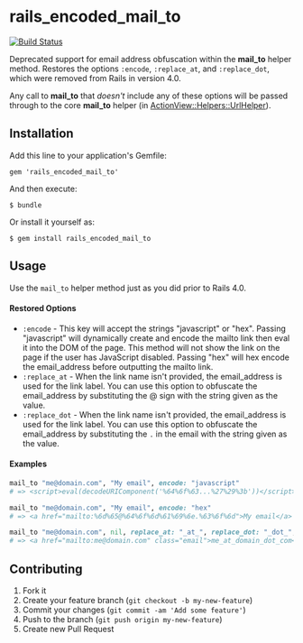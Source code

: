 # rails_encoded_mail_to 
[![Build Status](https://secure.travis-ci.org/reednj77/rails_encoded_mail_to.png)](http://travis-ci.org/reednj77/rails_encoded_mail_to)

Deprecated support for email address obfuscation within the **mail_to** helper method.  Restores the options `:encode`, `:replace_at`,  and `:replace_dot`, which were removed from Rails in version 4.0.  

Any call to **mail_to** that _doesn't_ include any of these options will be passed through to the core **mail_to** helper (in [ActionView::Helpers::UrlHelper](https://github.com/rails/rails/blob/master/actionpack/lib/action_view/helpers/url_helper.rb)).

## Installation

Add this line to your application's Gemfile:

    gem 'rails_encoded_mail_to'

And then execute:

    $ bundle

Or install it yourself as:

    $ gem install rails_encoded_mail_to

## Usage

Use the `mail_to` helper method just as you did prior to Rails 4.0.

#### Restored Options

 * `:encode` - This key will accept the strings "javascript" or "hex".
   Passing "javascript" will dynamically create and encode the mailto link then
   eval it into the DOM of the page. This method will not show the link on
   the page if the user has JavaScript disabled. Passing "hex" will hex
   encode the email_address before outputting the mailto link.
 * `:replace_at` - When the link name isn't provided, the
   email_address is used for the link label. You can use this option to
   obfuscate the email_address by substituting the @ sign with the string
   given as the value.
 * `:replace_dot` - When the link name isn't provided, the
   email_address is used for the link label. You can use this option to
   obfuscate the email_address by substituting the `.` in the email with the
   string given as the value.

#### Examples

```ruby
mail_to "me@domain.com", "My email", encode: "javascript"
# => <script>eval(decodeURIComponent('%64%6f%63...%27%29%3b'))</script>

mail_to "me@domain.com", "My email", encode: "hex"
# => <a href="mailto:%6d%65@%64%6f%6d%61%69%6e.%63%6f%6d">My email</a>

mail_to "me@domain.com", nil, replace_at: "_at_", replace_dot: "_dot_", class: "email"
# => <a href="mailto:me@domain.com" class="email">me_at_domain_dot_com</a>
```

## Contributing

1. Fork it
2. Create your feature branch (`git checkout -b my-new-feature`)
3. Commit your changes (`git commit -am 'Add some feature'`)
4. Push to the branch (`git push origin my-new-feature`)
5. Create new Pull Request
